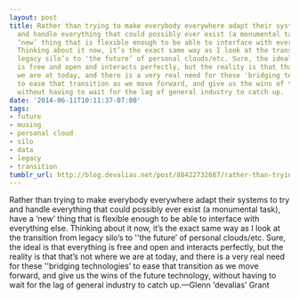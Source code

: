 ```yaml
---
layout: post
title: Rather than trying to make everybody everywhere adapt their systems to try
  and handle everything that could possibly ever exist (a monumental task), have a
  ‘new’ thing that is flexible enough to be able to interface with everything else.
  Thinking about it now, it’s the exact same way as I look at the transition from
  legacy silo’s to 'the future’ of personal clouds/etc. Sure, the ideal is that everything
  is free and open and interacts perfectly, but the reality is that that’s not where
  we are at today, and there is a very real need for these 'bridging technologies’
  to ease that transition as we move forward, and give us the wins of the future technology,
  without having to wait for the lag of general industry to catch up.
date: '2014-06-11T10:11:37-07:00'
tags:
- future
- musing
- personal cloud
- silo
- data
- legacy
- transition
tumblr_url: http://blog.devalias.net/post/88422732687/rather-than-trying-to-make-everybody-everywhere
---
```

Rather than trying to make everybody everywhere adapt their systems to try and handle everything that could possibly ever exist (a monumental task), have a ‘new’ thing that is flexible enough to be able to interface with everything else. Thinking about it now, it’s the exact same way as I look at the transition from legacy silo’s to ''the future’ of personal clouds/etc. Sure, the ideal is that everything is free and open and interacts perfectly, but the reality is that that’s not where we are at today, and there is a very real need for these ''bridging technologies’ to ease that transition as we move forward, and give us the wins of the future technology, without having to wait for the lag of general industry to catch up.—Glenn ‘devalias’ Grant
